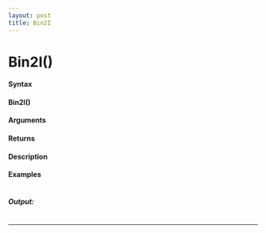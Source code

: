 ```yaml
---
layout: post
title: Bin2I
---
```


# Bin2I()


#### Syntax

#### Bin2I()

#### Arguments

#### Returns

#### Description

#### Examples

```

```

##### Output:

```

```

---